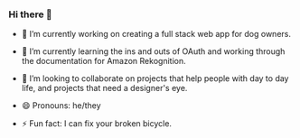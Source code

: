 ### Hi there 👋

- 🔭 I’m currently working on creating a full stack web app for dog owners.

- 🌱 I’m currently learning the ins and outs of OAuth and working through the documentation for Amazon Rekognition.

- 👯 I’m looking to collaborate on projects that help people with day to day life, and projects that need a designer's eye.

- 😄 Pronouns: he/they

- ⚡ Fun fact: I can fix your broken bicycle.

<!--
**KDSigel/KDSigel** is a ✨ _special_ ✨ repository because its `README.md` (this file) appears on your GitHub profile.

Here are some ideas to get you started:

- 🔭 I’m currently working on ...
- 🌱 I’m currently learning ...
- 👯 I’m looking to collaborate on ...
- 🤔 I’m looking for help with ...
- 💬 Ask me about ...
- 📫 How to reach me: ...
- 😄 Pronouns: ...
- ⚡ Fun fact: ...
-->
